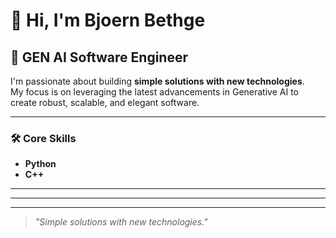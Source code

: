 # 👋 Hi, I'm Bjoern Bethge

## 🚀 GEN AI Software Engineer

I'm passionate about building **simple solutions with new technologies**.  
My focus is on leveraging the latest advancements in Generative AI to create robust, scalable, and elegant software.

---

### 🛠️ Core Skills

- **Python**
- **C++**

---

<!--
You can add your latest projects or contributions here as you grow your portfolio!
For example:
### 🌟 Featured Projects
- [Project Name](link) – Short project description
-->

---

<!-- Social links can be added below if desired
[LinkedIn](your-link) | [Website](your-link) | [Twitter](your-link)
-->

<!-- Fun fact or personal interests can be added here! -->

---

> *"Simple solutions with new technologies."*
